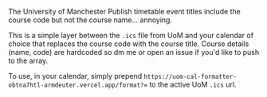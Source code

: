 The University of Manchester Publish timetable event titles include the course code but not the course name... annoying.

This is a simple layer between the `.ics` file from UoM and your calendar of choice that replaces the course code with the course title. Course details (name, code) are hardcoded so dm me or open an issue if you'd like to push to the array.

To use, in your calendar, simply prepend `https://uom-cal-formatter-obtna7htl-armdeuter.vercel.app/format?=` to the active UoM `.ics` url.
